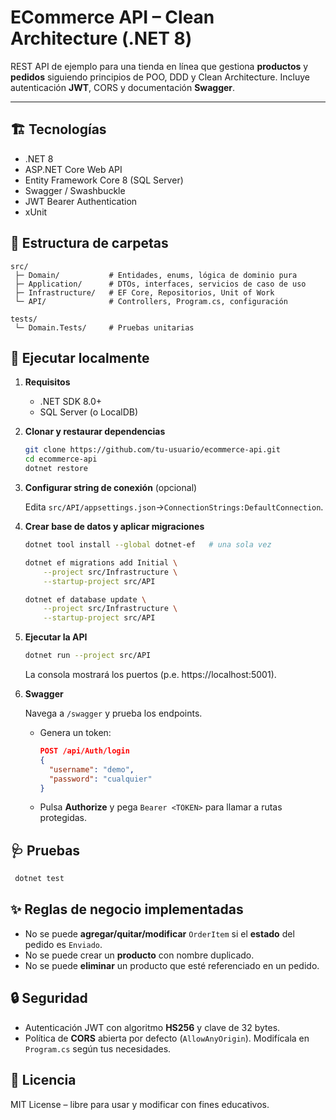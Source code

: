 # ECommerce API – Clean Architecture (.NET 8)

REST API de ejemplo para una tienda en línea que gestiona **productos** y **pedidos** siguiendo principios de
POO, DDD y Clean Architecture. Incluye autenticación **JWT**, CORS y documentación **Swagger**.

---

## 🏗️ Tecnologías

* .NET 8
* ASP.NET Core Web API
* Entity Framework Core 8 (SQL Server)
* Swagger / Swashbuckle
* JWT Bearer Authentication
* xUnit

## 📁 Estructura de carpetas

```
src/
 ├─ Domain/           # Entidades, enums, lógica de dominio pura
 ├─ Application/      # DTOs, interfaces, servicios de caso de uso
 ├─ Infrastructure/   # EF Core, Repositorios, Unit of Work
 └─ API/              # Controllers, Program.cs, configuración

tests/
 └─ Domain.Tests/     # Pruebas unitarias
```

## 🚀 Ejecutar localmente

1. **Requisitos**
   * .NET SDK 8.0+
   * SQL Server (o LocalDB)

2. **Clonar y restaurar dependencias**

   ```bash
   git clone https://github.com/tu-usuario/ecommerce-api.git
   cd ecommerce-api
   dotnet restore
   ```

3. **Configurar string de conexión** (opcional)

   Edita `src/API/appsettings.json`→`ConnectionStrings:DefaultConnection`.

4. **Crear base de datos y aplicar migraciones**

   ```bash
   dotnet tool install --global dotnet-ef   # una sola vez

   dotnet ef migrations add Initial \
       --project src/Infrastructure \
       --startup-project src/API

   dotnet ef database update \
       --project src/Infrastructure \
       --startup-project src/API
   ```

5. **Ejecutar la API**

   ```bash
   dotnet run --project src/API
   ```

   La consola mostrará los puertos (p.e. https://localhost:5001).

6. **Swagger**

   Navega a `/swagger` y prueba los endpoints.

   * Genera un token:
     ```json
     POST /api/Auth/login
     {
       "username": "demo",
       "password": "cualquier"
     }
     ```
   * Pulsa **Authorize** y pega `Bearer <TOKEN>` para llamar a rutas protegidas.

## 🩺 Pruebas

```bash
 dotnet test
```

## ✨ Reglas de negocio implementadas

* No se puede **agregar/quitar/modificar** `OrderItem` si el **estado** del pedido es `Enviado`.
* No se puede crear un **producto** con nombre duplicado.
* No se puede **eliminar** un producto que esté referenciado en un pedido.

## 🔒 Seguridad

* Autenticación JWT con algoritmo **HS256** y clave de 32 bytes.
* Política de **CORS** abierta por defecto (`AllowAnyOrigin`). Modifícala en `Program.cs` según tus necesidades.

## 📝 Licencia

MIT License – libre para usar y modificar con fines educativos. 
